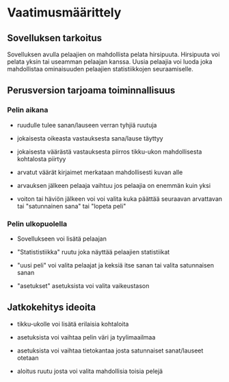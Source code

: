# Vaatimusmäärittely

## Sovelluksen tarkoitus

Sovelluksen avulla pelaajien on mahdollista pelata hirsipuuta. Hirsipuuta voi pelata yksin tai useamman pelaajan 
kanssa. Uusia pelaajia voi luoda joka mahdollistaa ominaisuuden pelaajien statistiikkojen seuraamiselle.

## Perusversion tarjoama toiminnallisuus

### Pelin aikana

- ruudulle tulee sanan/lauseen verran tyhjiä ruutuja

- jokaisesta oikeasta vastauksesta sana/lause täyttyy

- jokaisesta väärästä vastauksesta piirros tikku-ukon mahdollisesta kohtalosta piirtyy

- arvatut väärät kirjaimet merkataan mahdollisesti kuvan alle

- arvauksen jälkeen pelaaja vaihtuu jos pelaajia on enemmän kuin yksi

- voiton tai häviön jälkeen voi voi valita kuka päättää seuraavan arvattavan tai "satunnainen sana" tai "lopeta peli" 

### Pelin ulkopuolella

- Sovellukseen voi lisätä pelaajan

- "Statististiikka" ruutu joka näyttää pelaajien statistiikat

- "uusi peli" voi valita pelaajat ja keksiä itse sanan tai valita satunnaisen sanan

- "asetukset" asetuksista voi valita vaikeustason 

## Jatkokehitys ideoita

- tikku-ukolle voi lisätä erilaisia kohtaloita

- asetuksista voi vaihtaa pelin väri ja tyylimaailmaa

- asetuksista voi vaihtaa tietokantaa josta satunnaiset sanat/lauseet otetaan

- aloitus ruutu josta voi valita mahdollisia toisia pelejä
